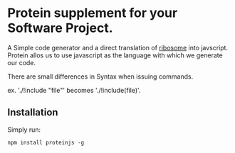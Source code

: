 # Protein supplement for your Software Project.

A Simple code generator and a direct translation of [ribosome](https://github.com/sustrik/ribosome) into
javscript. Protein allos us to use javascript as the language with which we generate our code.

There are small differences in Syntax when issuing commands.

ex. './!include "file"' becomes './!include(file)'.

Installation
------------

Simply run:

```
npm install proteinjs -g
```
